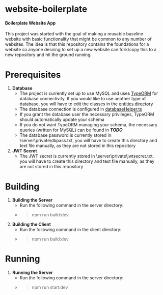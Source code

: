 # website-boilerplate
#### Boilerplate Website App
This project was started with the goal of making a reusable baseline website with basic functionality that might be common to any number of websites. The idea is that this repository contains the foundations for a website so anyone desiring to set up a new website can fork/copy this to a new repository and hit the ground running.

# Prerequisites
1. **Database**
    - The project is currently set up to use MySQL and uses [TypeORM](https://github.com/typeorm/typeorm) for database connectivity. If you would like to use another type of database, you will have to edit the classes in the [entities directory](server/src/entity)
    - The database connection is configured in [databaseHelper.ts](server/src/utilities/databaseHelper.ts)
    - If you grant the database user the necessary privileges, TypeORM should automatically update your schema
    - If you do not want TypeORM managing your schema, the necessary queries (written for MySQL) can be found in ***TODO***
    - The database password is currently stored in \server\private\dbpass.txt, you will have to create this directory and text file manually, as they are not stored in this repository
1. **JWT Secret**
    - The JWT secret is currently stored in \server\private\jwtsecret.txt, you will have to create this directory and text file manually, as they are not stored in this repository

# Building
1. **Building the Server**
    - Run the following command in the server directory:
    - > npm run build:dev
1. **Building the Client**
    - Run the following command in the client directory:
    - > npm run build:dev

# Running
1. **Running the Server**
    - Run the following command in the server directory:
    - > npm run start:dev
